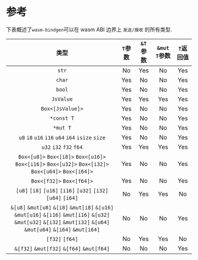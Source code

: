 
# 参考

下表概述了`wasm-bindgen`可以在 wasm ABI 边界上 `发送/接收` 的所有类型. 

|                                                                                  类型                                                                                  | `T`参数 | `&T`参数 | `&mut T`参数 | `T`返回值 |
| :------------------------------------------------------------------------------------------------------------------------------------------------------------------: | :---: | :----: | :--------: | :----: |
|                                                                                 `str`                                                                                |   No  |    Yes   |     No     |    Yes   |
|                                                                                `char`                                                                                |   Yes   |   No   |     No     |    Yes   |
|                                                                                `bool`                                                                                |   Yes   |   No   |     No     |    Yes   |
|                                                                               `JsValue`                                                                              |   Yes   |    Yes   |      Yes     |    Yes   |
|                                                                           `Box<[JsValue]>`                                                                           |   Yes   |   No   |     No     |    Yes   |
|                                                                              `*const T`                                                                              |   Yes   |   No   |     No     |    Yes   |
|                                                                               `*mut T`                                                                               |   Yes   |   No   |     No     |    Yes   |
|                                                           `u8` `i8` `u16` `i16` `u64` `i64` `isize` `size`                                                           |   Yes   |   No   |     No     |    Yes   |
|                                                                        `u32` `i32` `f32` `f64`                                                                       |   Yes   |    Yes   |      Yes     |    Yes   |
|                                `Box<[u8]>`  `Box<[i8]>` `Box<[u16]>` `Box<[i16]>` `Box<[u32]>` `Box<[i32]>` `Box<[u64]>` `Box<[i64]>`                                |   Yes   |   No   |     No     |    Yes   |
|                                                                       `Box<[f32]>` `Box<[f64]>`                                                                      |   Yes   |   No   |     No     |    Yes   |
|                                                     `[u8]` `[i8]` `[u16]` `[i16]` `[u32]` `[i32]` `[u64]` `[i64]`                                                    |   No  |    Yes   |      Yes     |   No   |
| `&[u8]` `&mut[u8]` `&[i8]`  `&mut[i8]` `&[u16]` `&mut[u16]` `&[i16]` `&mut[i16]` `&[u32]` `&mut[u32]` `&[i32]` `&mut[i32]` `&[u64]` `&mut[u64]` `&[i64]` `&mut[i64]` |   No  |   No   |     No     |    Yes   |
|                                                                            `[f32]` `[f64]`                                                                           |   No  |    Yes   |      Yes     |   No   |
|                                                               `&[f32]` `&mut[f32]` `&[f64]` `&mut[f64]`                                                              |   No  |   No   |     No     |    Yes   |
